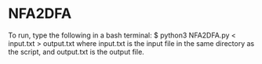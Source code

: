 NFA2DFA
=======

To run, type the following in a bash terminal:
  $ python3 NFA2DFA.py < input.txt > output.txt
where input.txt is the input file in the same directory as the script,
and output.txt is the output file.
